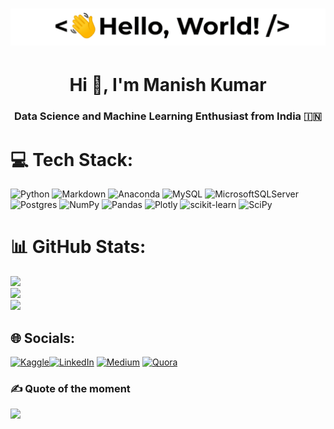 <h1 align="center"><img src="https://github.com/manishkr1754/manishkr1754/blob/main/namaste_world.gif")></h1>

<h1 align="center">Hi 👋, I'm Manish Kumar</h1>
<h3 align="center">Data Science and Machine Learning Enthusiast from India 🇮🇳 </h3>

# 💻 Tech Stack:
![Python](https://img.shields.io/badge/python-3670A0?style=for-the-badge&logo=python&logoColor=ffdd54) ![Markdown](https://img.shields.io/badge/markdown-%23000000.svg?style=for-the-badge&logo=markdown&logoColor=white) ![Anaconda](https://img.shields.io/badge/Anaconda-%2344A833.svg?style=for-the-badge&logo=anaconda&logoColor=white) ![MySQL](https://img.shields.io/badge/mysql-%2300f.svg?style=for-the-badge&logo=mysql&logoColor=white) ![MicrosoftSQLServer](https://img.shields.io/badge/Microsoft%20SQL%20Sever-CC2927?style=for-the-badge&logo=microsoft%20sql%20server&logoColor=white) ![Postgres](https://img.shields.io/badge/postgres-%23316192.svg?style=for-the-badge&logo=postgresql&logoColor=white) ![NumPy](https://img.shields.io/badge/numpy-%23013243.svg?style=for-the-badge&logo=numpy&logoColor=white) ![Pandas](https://img.shields.io/badge/pandas-%23150458.svg?style=for-the-badge&logo=pandas&logoColor=white) ![Plotly](https://img.shields.io/badge/Plotly-%233F4F75.svg?style=for-the-badge&logo=plotly&logoColor=white) ![scikit-learn](https://img.shields.io/badge/scikit--learn-%23F7931E.svg?style=for-the-badge&logo=scikit-learn&logoColor=white) ![SciPy](https://img.shields.io/badge/SciPy-%230C55A5.svg?style=for-the-badge&logo=scipy&logoColor=%white)

# 📊 GitHub Stats:
![](https://github-readme-stats.vercel.app/api?username=manishkr1754&theme=default&hide_border=false&include_all_commits=false&count_private=false)<br/>
![](https://github-readme-streak-stats.herokuapp.com/?user=manishkr1754&theme=default&hide_border=false)<br/>
![](https://github-readme-stats.vercel.app/api/top-langs/?username=manishkr1754&theme=default&hide_border=false&include_all_commits=false&count_private=false&layout=compact)

## 🌐 Socials:
[![Kaggle](https://raw.githubusercontent.com/rahuldkjain/github-profile-readme-generator/master/src/images/icons/Social/kaggle.svg?logo=Kaggle&logoColor=white)](https://kaggle.com/manishkr1754)[![LinkedIn](https://img.shields.io/badge/LinkedIn-%230077B5.svg?logo=linkedin&logoColor=white)](https://linkedin.com/in/manishkmrofficial) [![Medium](https://img.shields.io/badge/Medium-12100E?logo=medium&logoColor=white)](https://medium.com/@kmrmanish) [![Quora](https://img.shields.io/badge/Quora-%23B92B27.svg?logo=Quora&logoColor=white)](https://www.quora.com/profile/Manish-Kumar-2591) 




### ✍️ Quote of the moment
![](https://quotes-github-readme.vercel.app/api?type=horizontal&theme=light)

